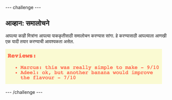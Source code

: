 \--- challenge \---

## आव्हान: समालोचने

आपल्या काही मित्रांना आपल्या पाककृतीसाठी समालोचन करण्यास सांगा. हे करण्यासाठी आपल्याला आणखी एक यादी तयार करण्याची आवश्यकता असेल.

![स्क्रीनशॉट](images/recipe-reviews.png)

\--- /challenge \---
